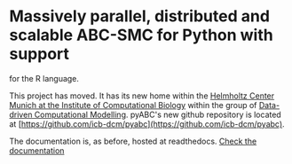 # Massively parallel, distributed and scalable ABC-SMC for Python with support
for the R language.


This project has moved. It has its new home within the [Helmholtz Center Munich at the Institute of Computational Biology](https://www.helmholtz-muenchen.de/icb/index.html) within the group of [Data-driven Computational Modelling](https://www.helmholtz-muenchen.de/icb/research/groups/data-driven-computational-modelling/overview/index.html).
pyABC's new github repository is located at [https://github.com/icb-dcm/pyabc](https://github.com/icb-dcm/pyabc).

The documentation is, as before, hosted at readthedocs.
[Check the documentation](http://pyabc.readthedocs.io/en/latest/index.html)

